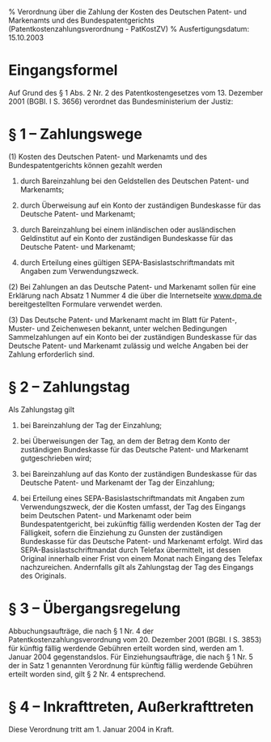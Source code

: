 % Verordnung über die Zahlung der Kosten des Deutschen Patent- und Markenamts und des Bundespatentgerichts  (Patentkostenzahlungsverordnung - PatKostZV)
% Ausfertigungsdatum: 15.10.2003
 
# Eingangsformel

Auf Grund des § 1 Abs. 2 Nr. 2 des Patentkostengesetzes vom 13. Dezember 2001 (BGBl. I S. 3656) verordnet das Bundesministerium der Justiz:

# § 1 – Zahlungswege

(1) Kosten des Deutschen Patent- und Markenamts und des Bundespatentgerichts können gezahlt werden

1. durch Bareinzahlung bei den Geldstellen des Deutschen Patent- und Markenamts;

2. durch Überweisung auf ein Konto der zuständigen Bundeskasse für das Deutsche Patent- und Markenamt;

3. durch Bareinzahlung bei einem inländischen oder ausländischen Geldinstitut auf ein Konto der zuständigen Bundeskasse für das Deutsche Patent- und Markenamt;

4. durch Erteilung eines gültigen SEPA-Basislastschriftmandats mit Angaben zum Verwendungszweck.

(2) Bei Zahlungen an das Deutsche Patent- und Markenamt sollen für eine Erklärung nach Absatz 1 Nummer 4 die über die Internetseite www.dpma.de bereitgestellten Formulare verwendet werden.

(3) Das Deutsche Patent- und Markenamt macht im Blatt für Patent-, Muster- und Zeichenwesen bekannt, unter welchen Bedingungen Sammelzahlungen auf ein Konto bei der zuständigen Bundeskasse für das Deutsche Patent- und Markenamt zulässig und welche Angaben bei der Zahlung erforderlich sind.

# § 2 – Zahlungstag

Als Zahlungstag gilt

1. bei Bareinzahlung der Tag der Einzahlung;

2. bei Überweisungen der Tag, an dem der Betrag dem Konto der zuständigen Bundeskasse für das Deutsche Patent- und Markenamt gutgeschrieben wird;

3. bei Bareinzahlung auf das Konto der zuständigen Bundeskasse für das Deutsche Patent- und Markenamt der Tag der Einzahlung;

4. bei Erteilung eines SEPA-Basislastschriftmandats mit Angaben zum Verwendungszweck, der die Kosten umfasst, der Tag des Eingangs beim Deutschen Patent- und Markenamt oder beim Bundespatentgericht, bei zukünftig fällig werdenden Kosten der Tag der Fälligkeit, sofern die Einziehung zu Gunsten der zuständigen Bundeskasse für das Deutsche Patent- und Markenamt erfolgt. Wird das SEPA-Basislastschriftmandat durch Telefax übermittelt, ist dessen Original innerhalb einer Frist von einem Monat nach Eingang des Telefax nachzureichen. Andernfalls gilt als Zahlungstag der Tag des Eingangs des Originals.

# § 3 – Übergangsregelung

Abbuchungsaufträge, die nach § 1 Nr. 4 der Patentkostenzahlungsverordnung vom 20. Dezember 2001 (BGBl. I S. 3853) für künftig fällig werdende Gebühren erteilt worden sind, werden am 1. Januar 2004 gegenstandslos. Für Einziehungsaufträge, die nach § 1 Nr. 5 der in Satz 1 genannten Verordnung für künftig fällig werdende Gebühren erteilt worden sind, gilt § 2 Nr. 4 entsprechend.

# § 4 – Inkrafttreten, Außerkrafttreten

Diese Verordnung tritt am 1. Januar 2004 in Kraft.
